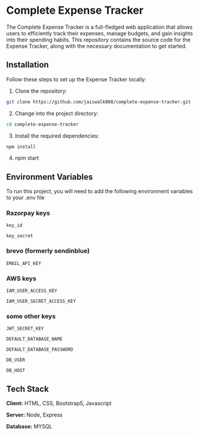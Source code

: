 
# Complete Expense Tracker

The Complete Expense Tracker is a full-fledged web application that allows users to efficiently track their expenses, manage budgets, and gain insights into their spending habits. This repository contains the source code for the Expense Tracker, along with the necessary documentation to get started.

## Installation

Follow these steps to set up the Expense Tracker locally:

1. Clone the repository:
```bash
git clone https://github.com/jaiswalk008/complete-expense-tracker.git
```
2. Change into the project directory:
```bash
cd complete-expense-tracker
```
3. Install the required dependencies:
```bash
npm install
```
4. npm start

## Environment Variables

To run this project, you will need to add the following environment variables to your .env file

### Razorpay keys
`key_id`

`key_secret`

### brevo (formerly sendinblue)
`EMAIL_API_KEY`

### AWS keys
`IAM_USER_ACCESS_KEY`

`IAM_USER_SECRET_ACCESS_KEY`

### some other keys
`JWT_SECRET_KEY`

`DEFAULT_DATABASE_NAME`

`DEFAULT_DATABASE_PASSWORD`

`DB_USER`

`DB_HOST`
## Tech Stack

**Client:** HTML, CSS, Bootstrap5, Javascript 

**Server:** Node, Express


**Database:** MYSQL
